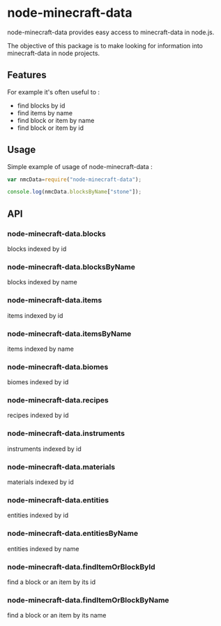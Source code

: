 # node-minecraft-data

node-minecraft-data provides easy access to minecraft-data in node.js.

The objective of this package is to make looking for information into minecraft-data in node projects.

## Features

For example it's often useful to : 

* find blocks by id
* find items by name
* find block or item by name
* find block or item by id

## Usage

Simple example of usage of node-minecraft-data : 

```js
var nmcData=require("node-minecraft-data");

console.log(nmcData.blocksByName["stone"]);
```

## API

### node-minecraft-data.blocks

blocks indexed by id

### node-minecraft-data.blocksByName

blocks indexed by name

### node-minecraft-data.items

items indexed by id

### node-minecraft-data.itemsByName

items indexed by name

### node-minecraft-data.biomes

biomes indexed by id

### node-minecraft-data.recipes

recipes indexed by id

### node-minecraft-data.instruments

instruments indexed by id

### node-minecraft-data.materials

materials indexed by id

### node-minecraft-data.entities

entities indexed by id

### node-minecraft-data.entitiesByName

entities indexed by name

### node-minecraft-data.findItemOrBlockById

find a block or an item by its id

### node-minecraft-data.findItemOrBlockByName

find a block or an item by its name